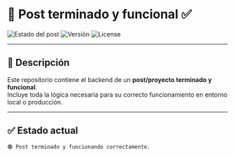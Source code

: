 # 📝 Post terminado y funcional ✅

![Estado del post](https://img.shields.io/badge/Estado-Terminado-brightgreen?style=for-the-badge&logo=serverfault)
![Versión](https://img.shields.io/badge/Versión-1.0.0-blue?style=for-the-badge)
![License](https://img.shields.io/badge/License-MIT-yellow?style=for-the-badge)

---

## 📘 Descripción

Este repositorio contiene el backend de un **post/proyecto terminado y funcional**.  
Incluye toda la lógica necesaria para su correcto funcionamiento en entorno local o producción.

---

## ✅ Estado actual

```bash
🟢 Post terminado y funcionando correctamente.
